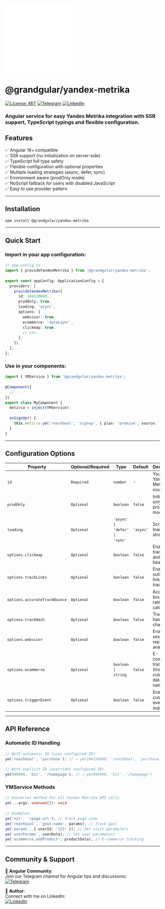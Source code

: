<img src="https://raw.githubusercontent.com/Grandgular/rx/refs/heads/main/projects/showcase/public/favicon.svg" width="220px" alt="Grandgular Logo">

# @grandgular/yandex-metrika
[![License: MIT](https://img.shields.io/badge/License-MIT-yellow.svg)](https://opensource.org/licenses/MIT)
[![Telegram](https://img.shields.io/badge/Grandgular_Channel-2CA5E0?style=flat&logo=telegram)](https://t.me/grandgular)
[![LinkedIn](https://img.shields.io/badge/Andrei_Shpileuski-0077B5?style=flat&logo=linkedin)](https://linkedin.com/in/andrei-shpileuski)

### Angular service for easy Yandex Metrika integration with SSR support, TypeScript typings and flexible configuration.

## Features
✅ Angular 16+ compatible  
✅ SSR support (no initialization on server-side)  
✅ TypeScript full type safety  
✅ Flexible configuration with optional properties  
✅ Multiple loading strategies (async, defer, sync)  
✅ Environment aware (prodOnly mode)  
✅ NoScript fallback for users with disabled JavaScript  
✅ Easy to use provider pattern

---

## Installation

```
npm install @grandgular/yandex-metrika
```

---

## Quick Start

### Import in your app configuration:

```typescript
// app.config.ts
import { provideYandexMetrika } from '@grandgular/yandex-metrika';

export const appConfig: ApplicationConfig = {
  providers: [
    provideYandexMetrika({
      id: 104120889,
      prodOnly: true,
      loading: 'async',
      options: {
        webvisor: true,
        ecommerce: 'dataLayer',
        clickmap: true,
        // etc.
      },
    }),
  ],
};
```

### Use in your components:

```typescript
import { YMService } from '@grandgular/yandex-metrika';

@Component({
  // ...
})
export class MyComponent {
  metirca = inject(YMService);

  onSignUp() {
    this.metirca.ym('reachGoal', 'signup', { plan: 'premium', source: 'google' });
  }
}
```

---

## Configuration Options

| Property                      | Optional/Required | Type                           | Default   | Description                                         |
| ----------------------------- | ----------------- | ------------------------------ | --------- | --------------------------------------------------- |
| `id`                          | `Required`        | `number`                       | -         | Your Yandex Metrika counter ID                      |
| `prodOnly`                    | `Optional`        | `boolean`                      | `false`   | Initialize only in production mode                  |
| `loading`                     | `Optional`        | `'async' \| 'defer' \| 'sync'` | `'async'` | Script loading strategy                             |
| `options.clickmap`            | `Optional`        | `boolean`                      | `false`   | Enable click tracking and heatmap                   |
| `options.trackLinks`          | `Optional`        | `boolean`                      | `false`   | Enable outbound link tracking                       |
| `options.accurateTrackBounce` | `Optional`        | `boolean`                      | `false`   | Accurate bounce rate calculation                    |
| `options.trackHash`           | `Optional`        | `boolean`                      | `false`   | Track URL hash changes                              |
| `options.webvisor`            | `Optional`        | `boolean`                      | `false`   | Enable session replay and analytics                 |
| `options.ecommerce`           | `Optional`        | `boolean \| string`            | `false`   | E-commerce tracking (true or custom dataLayer name) |
| `options.triggerEvent`        | `Optional`        | `boolean`                      | `false`   | Enable custom events support                        |

---

## API Reference

### Automatic ID Handling

```typescript
// With automatic ID (uses configured ID)
ym('reachGoal', 'purchase'); // → ym(104120889, 'reachGoal', 'purchase')

// With explicit ID (overrides configured ID)
ym(999999, 'hit', '/homepage'); // → ym(999999, 'hit', '/homepage')
```

### YMService Methods

```typescript
// Universal method for all Yandex Metrika API calls
ym(...args: unknown[]): void

// Examples:
ym('hit', '/page-url'); // Track page view
ym('reachGoal', 'goal-name', params); // Track goal
ym('params', { userId: '123' }); // Set visit parameters
ym('userParams', userData); // Set user parameters
ym('ecommerce.addProduct', productData); // E-commerce tracking
```

---

## Community & Support

🔹 **Angular Community**:  
Join our Telegram channel for Angular tips and discussions:  
[![Telegram](https://img.shields.io/badge/Grandgular_Channel-2CA5E0?style=flat&logo=telegram)](https://t.me/grandgular)

🔹 **Author**:  
Connect with me on LinkedIn:  
[![LinkedIn](https://img.shields.io/badge/Andrei_Shpileuski-0077B5?style=flat&logo=linkedin)](https://linkedin.com/in/andrei-shpileuski)
